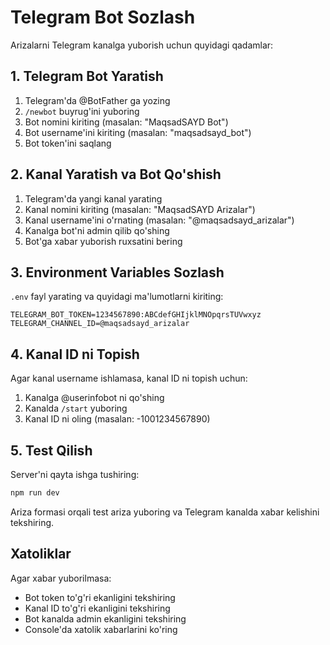 # Telegram Bot Sozlash

Arizalarni Telegram kanalga yuborish uchun quyidagi qadamlar:

## 1. Telegram Bot Yaratish

1. Telegram'da @BotFather ga yozing
2. `/newbot` buyrug'ini yuboring
3. Bot nomini kiriting (masalan: "MaqsadSAYD Bot")
4. Bot username'ini kiriting (masalan: "maqsadsayd_bot")
5. Bot token'ini saqlang

## 2. Kanal Yaratish va Bot Qo'shish

1. Telegram'da yangi kanal yarating
2. Kanal nomini kiriting (masalan: "MaqsadSAYD Arizalar")
3. Kanal username'ini o'rnating (masalan: "@maqsadsayd_arizalar")
4. Kanalga bot'ni admin qilib qo'shing
5. Bot'ga xabar yuborish ruxsatini bering

## 3. Environment Variables Sozlash

`.env` fayl yarating va quyidagi ma'lumotlarni kiriting:

```env
TELEGRAM_BOT_TOKEN=1234567890:ABCdefGHIjklMNOpqrsTUVwxyz
TELEGRAM_CHANNEL_ID=@maqsadsayd_arizalar
```

## 4. Kanal ID ni Topish

Agar kanal username ishlamasa, kanal ID ni topish uchun:

1. Kanalga @userinfobot ni qo'shing
2. Kanalda `/start` yuboring
3. Kanal ID ni oling (masalan: -1001234567890)

## 5. Test Qilish

Server'ni qayta ishga tushiring:

```bash
npm run dev
```

Ariza formasi orqali test ariza yuboring va Telegram kanalda xabar kelishini tekshiring.

## Xatoliklar

Agar xabar yuborilmasa:
- Bot token to'g'ri ekanligini tekshiring
- Kanal ID to'g'ri ekanligini tekshiring
- Bot kanalda admin ekanligini tekshiring
- Console'da xatolik xabarlarini ko'ring





